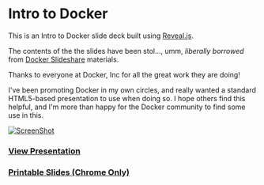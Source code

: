 Intro to Docker
===============

This is an Intro to Docker slide deck built using [Reveal.js](https://github.com/hakimel/reveal.js).

The contents of the the slides have been stol..., umm, *liberally borrowed* 
from [Docker Slideshare](http://www.slideshare.net/dotCloud) materials.

Thanks to everyone at Docker, Inc for all the great work they are doing!

I've been promoting Docker in my own circles, and really wanted a standard
HTML5-based presentation to use when doing so. I hope others find this
helpful, and I'm more than happy for the Docker community to find some
use in this.

[![ScreenShot](screenshot.png?raw=true)](http://jonbrouse.github.io/docker-intro/)

### [View Presentation](http://jonbrouse.github.io/docker-intro/)
### [Printable Slides (Chrome Only)](http://jonbrouse.github.io/docker-intro/?print-pdf)
